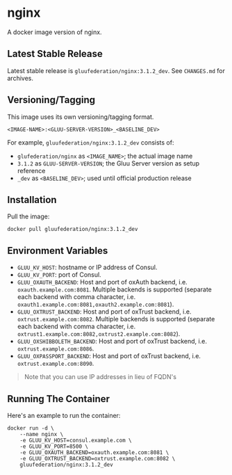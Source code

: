 # nginx

A docker image version of nginx.

## Latest Stable Release

Latest stable release is `gluufederation/nginx:3.1.2_dev`. See `CHANGES.md` for archives.

## Versioning/Tagging

This image uses its own versioning/tagging format.

    <IMAGE-NAME>:<GLUU-SERVER-VERSION>_<BASELINE_DEV>

For example, `gluufederation/nginx:3.1.2_dev` consists of:

- `glufederation/nginx` as `<IMAGE_NAME>`; the actual image name
- `3.1.2` as `GLUU-SERVER-VERSION`; the Gluu Server version as setup reference
- `_dev` as `<BASELINE_DEV>`; used until official production release

## Installation

Pull the image:

    docker pull gluufederation/nginx:3.1.2_dev

## Environment Variables

- `GLUU_KV_HOST`: hostname or IP address of Consul.
- `GLUU_KV_PORT`: port of Consul.
- `GLUU_OXAUTH_BACKEND`: Host and port of oxAuth backend, i.e. `oxauth.example.com:8081`. Multiple backends is supported (separate each backend with comma character, i.e. `oxauth1.example.com:8081,oxauth2.example.com:8081`).
- `GLUU_OXTRUST_BACKEND`: Host and port of oxTrust backend, i.e. `oxtrust.example.com:8082`. Multiple backends is supported (separate each backend with comma character, i.e. `oxtrust1.example.com:8082,oxtrust2.example.com:8082`).
- `GLUU_OXSHIBBOLETH_BACKEND`: Host and port of oxTrust backend, i.e. `oxtrust.example.com:8086`.
- `GLUU_OXPASSPORT_BACKEND`: Host and port of oxTrust backend, i.e. `oxtrust.example.com:8090`.

> Note that you can use IP addresses in lieu of FQDN's

## Running The Container

Here's an example to run the container:

```
docker run -d \
    --name nginx \
    -e GLUU_KV_HOST=consul.example.com \
    -e GLUU_KV_PORT=8500 \
    -e GLUU_OXAUTH_BACKEND=oxauth.example.com:8081 \
    -e GLUU_OXTRUST_BACKEND=oxtrust.example.com:8082 \
    gluufederation/nginx:3.1.2_dev
```
